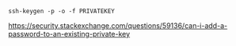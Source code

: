 `ssh-keygen -p -o -f PRIVATEKEY`


https://security.stackexchange.com/questions/59136/can-i-add-a-password-to-an-existing-private-key